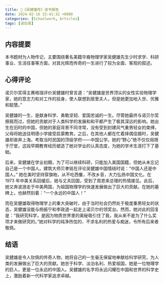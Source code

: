 ```yaml
---
title: 📖《吴健雄传》读书报告
date: 2024-02-16 15:41:32 +0800
categories: [Schoolwork, Articles]
tags: [读后感]
---
```


## **内容提要**

本书题材为人物传记，主要围绕著名美籍华裔物理学家吴健雄先生少时求学、科研事业、生活往事等方面，对其光辉而传奇的一生进行了较为全面、客观的叙述。

## **心得评论**

诺贝尔奖得主赛格瑞评价吴健雄时曾言道：“吴健雄是世界顶尖的女性实验物理学家，她的意志力和对工作的投身，使人联想到居里夫人，但是她更加地入世、优雅和聪慧。”

吴健雄的一生，是献身科学、勇敢坚韧、爱国忠诚的一生。尽管她最终与诺贝尔奖擦肩而过，但她的贡献对于人类科学的发展和和平都产生了极其深远的影响。她出生在旧时的中国，但她的家庭背景不同寻常，没有受到封建风气重男轻女的束缚，父母将她送往明德小学接受启蒙教育。之后，在其他人都在忙着择偶佳婿时，吴健雄却直奔上海，考取当时民国的顶级学府——中国公学。她的“野心”绝不仅仅局限于厅堂，这段早期教育经历塑造了她对学业的认真态度，为她的学术生涯打下了基础。

后来，吴健雄在学业初期，为了可以继续科研，只能加入美国国籍，但她从未忘记自己是一个中国人。建筑大师贝聿铭在评论吴健雄中国情结时说：“中国人还是中国人。” 她在美时坚持穿旗袍，从不吃西餐，不改乡音，大力弘扬中国文化。在 1973 年中美关系回缓后，她与丈夫回国，受到了周恩来总理的热情接见。此后，她又奔波游走于中美两国，为祖国物理学的快速发展做出了巨大的贡献。在她的墓碑上，也赫然刻着：“一个永远的中国人！”

而在吴健雄取得物理学上的重大突破时，由于当时社会仍然处于极度重男轻女的状态，吴健雄没能与杨振宁和李政道一起走上诺贝尔的领奖台。然而，她对此的回复是：“我研究科学，是因为物质世界里的奥秘吸引住了我，我从来不是为了什么奖项才来做研究的。”她对科学的纯净热忱的、不求名利的热爱与痴迷，令所有后来者敬佩。

## **结语**

吴健雄是令人钦佩的传奇人物，她将自己的一生毫无保留地奉献给科学研究，为人类的发展做出了巨大的贡献。她忠于科学、淡泊名利、热爱祖国，她是一位物理学的巨人，更是一位永远的中国人。吴健雄的名字将永远闪耀在中国和世界的科学史上，激励着新一代科学家追求卓越。
